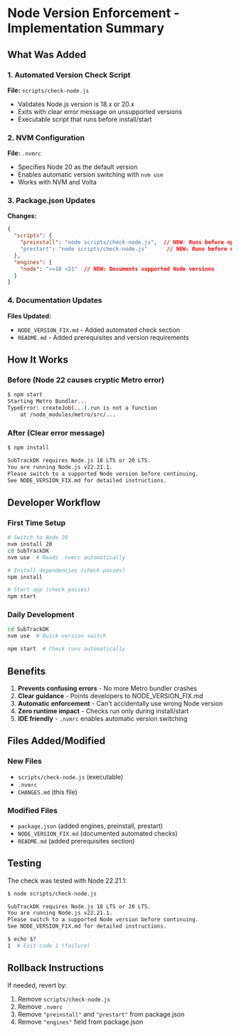 # Node Version Enforcement - Implementation Summary

## What Was Added

### 1. Automated Version Check Script
**File:** `scripts/check-node.js`
- Validates Node.js version is 18.x or 20.x
- Exits with clear error message on unsupported versions
- Executable script that runs before install/start

### 2. NVM Configuration
**File:** `.nvmrc`
- Specifies Node 20 as the default version
- Enables automatic version switching with `nvm use`
- Works with NVM and Volta

### 3. Package.json Updates
**Changes:**
```json
{
  "scripts": {
    "preinstall": "node scripts/check-node.js",  // NEW: Runs before npm install
    "prestart": "node scripts/check-node.js"      // NEW: Runs before npm start
  },
  "engines": {
    "node": ">=18 <21"  // NEW: Documents supported Node versions
  }
}
```

### 4. Documentation Updates
**Files Updated:**
- `NODE_VERSION_FIX.md` - Added automated check section
- `README.md` - Added prerequisites and version requirements

## How It Works

### Before (Node 22 causes cryptic Metro error)
```bash
$ npm start
Starting Metro Bundler...
TypeError: createJob(...).run is not a function
    at /node_modules/metro/src/...
```

### After (Clear error message)
```bash
$ npm install

SubTrackDK requires Node.js 18 LTS or 20 LTS.
You are running Node.js v22.21.1.
Please switch to a supported Node version before continuing.
See NODE_VERSION_FIX.md for detailed instructions.
```

## Developer Workflow

### First Time Setup
```bash
# Switch to Node 20
nvm install 20
cd SubTrackDK
nvm use  # Reads .nvmrc automatically

# Install dependencies (check passes)
npm install

# Start app (check passes)
npm start
```

### Daily Development
```bash
cd SubTrackDK
nvm use  # Quick version switch

npm start  # Check runs automatically
```

## Benefits

1. **Prevents confusing errors** - No more Metro bundler crashes
2. **Clear guidance** - Points developers to NODE_VERSION_FIX.md
3. **Automatic enforcement** - Can't accidentally use wrong Node version
4. **Zero runtime impact** - Checks run only during install/start
5. **IDE friendly** - `.nvmrc` enables automatic version switching

## Files Added/Modified

### New Files
- `scripts/check-node.js` (executable)
- `.nvmrc`
- `CHANGES.md` (this file)

### Modified Files
- `package.json` (added engines, preinstall, prestart)
- `NODE_VERSION_FIX.md` (documented automated checks)
- `README.md` (added prerequisites section)

## Testing

The check was tested with Node 22.21.1:
```bash
$ node scripts/check-node.js

SubTrackDK requires Node.js 18 LTS or 20 LTS.
You are running Node.js v22.21.1.
Please switch to a supported Node version before continuing.
See NODE_VERSION_FIX.md for detailed instructions.

$ echo $?
1  # Exit code 1 (failure)
```

## Rollback Instructions

If needed, revert by:
1. Remove `scripts/check-node.js`
2. Remove `.nvmrc`
3. Remove `"preinstall"` and `"prestart"` from package.json
4. Remove `"engines"` field from package.json
